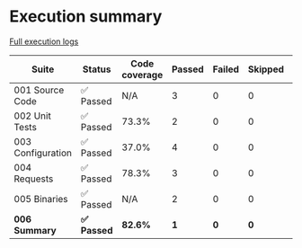 # Execution summary

[Full execution logs](https://madworx.github.io/caddy-put-upload/results/5322550921/log.html)

| Suite | Status | Code coverage | Passed | Failed | Skipped | Time duration | Links |
| --- | --- | --- | --- | --- | --- | --- | --- |
| 001 Source Code | ✅ Passed | N/A | 3 | 0 | 0 | 124.749s |  |
| 002 Unit Tests | ✅ Passed | 73.3% | 2 | 0 | 0 | 23.033s | [Report](https://madworx.github.io/caddy-put-upload/results/5322550921/002_unit_tests.coverage.html), [Coverage](https://madworx.github.io/caddy-put-upload/results/5322550921/002_unit_tests.coverage) |
| 003 Configuration | ✅ Passed | 37.0% | 4 | 0 | 0 | 12.956s | [Report](https://madworx.github.io/caddy-put-upload/results/5322550921/003_configuration.coverage.html), [Coverage](https://madworx.github.io/caddy-put-upload/results/5322550921/003_configuration.coverage) |
| 004 Requests | ✅ Passed | 78.3% | 3 | 0 | 0 | 5.624s | [Report](https://madworx.github.io/caddy-put-upload/results/5322550921/004_requests.coverage.html), [Coverage](https://madworx.github.io/caddy-put-upload/results/5322550921/004_requests.coverage) |
| 005 Binaries | ✅ Passed | N/A | 2 | 0 | 0 | 179.631s |  |
| **006 Summary** | **✅ Passed** | **82.6%** | **1** | **0** | **0** | **1.474s** | **[Report](https://madworx.github.io/caddy-put-upload/results/5322550921/006_summary.coverage.html), [Coverage](https://madworx.github.io/caddy-put-upload/results/5322550921/006_summary.coverage)** |
